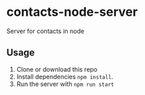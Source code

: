 # contacts-node-server
Server for contacts in node

## Usage

1. Clone or download this repo
2. Install dependencies `npm install`.
3. Run the server with `npm run start`
